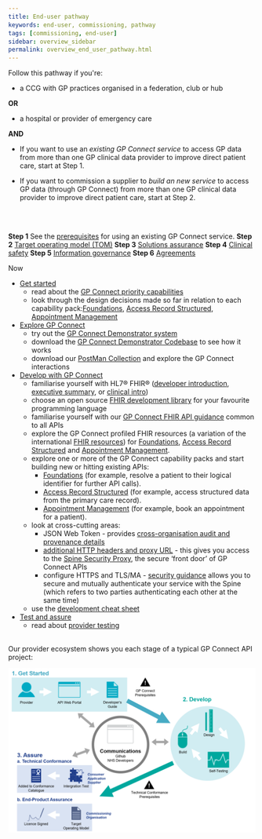 ```yaml
---
title: End-user pathway
keywords: end-user, commissioning, pathway
tags: [commissioning, end-user]
sidebar: overview_sidebar
permalink: overview_end_user_pathway.html
---
```


Follow this pathway if you're:

-   a CCG with GP practices organised in a federation, club or hub

**OR**

-   a hospital or provider of emergency care

**AND**

-   If you want to use an *existing GP Connect service* to access GP data from more than one GP clinical data provider to improve direct patient care, start at Step 1.

-   If you want to commission a supplier to *build an new service* to access GP data (through GP Connect) from more than one GP clinical data provider to improve direct patient care, start at Step 2.
<br/> 
<br/> 

**Step 1** See the [prerequisites]() for using an existing GP Connect service. 
**Step 2** [Target operating model (TOM)]()
**Step 3** [Solutions assurance]()
**Step 4** [Clinical safety]()
**Step 5** [Information governance]()
**Step 6** [Agreements]()

Now 
-   [Get started](overview_provider_pathway.html)
    - read about the [GP Connect priority capabilities](overview_priority_capabilities.html)
    - look through the design decisions made so far in relation to each capability pack:[Foundations](foundations_design.html), [Access Record Structured](accessrecord_structured_design.html), [Appointment Management](appointments_design.html)
-   [Explore GP Connect](overview_explore.html)
    - try out the [GP Connect Demonstrator system](system_demonstrator.html)
    - download the [GP Connect Demonstrator Codebase](gpconnect-demonstrator) to see how it works
    - download our [PostMan Collection](system_reference_postman.html) and explore the GP Connect interactions
-   [Develop with GP Connect](overview_development.html)
    - familiarise yourself with HL7® FHIR® ([developer introduction](http://www.hl7.org/implement/standards/fhir/overview-dev.html), [executive summary](http://www.hl7.org/implement/standards/fhir/summary.html), or [clinical intro](http://www.hl7.org/implement/standards/fhir/overview-clinical.html))
    - choose an open source [FHIR development library](development_fhir_open_source_guidance.html) for your favourite programming language
    - familiarise yourself with our [GP Connect FHIR API guidance](development_fhir_api_guidance.html) common to all APIs
    - explore the GP Connect profiled FHIR resources (a variation of the international [FHIR resources](https://www.hl7.org/fhir/STU3/)) for [Foundations](datalibraryfoundation.html), [Access Record Structured](accessrecord_structured_development_resources_overview.html) and [Appointment Management](datalibraryappointment.html).
    - explore one or more of the GP Connect capability packs and start building new or hitting existing APIs:
      - [Foundations](foundations.html) (for example, resolve a patient to their logical identifier for further API calls).
      - [Access Record Structured](accessrecord_structured.html) (for example, access structured data from the primary care record).
      - [Appointment Management](appointments.html) (for example, book an appointment for a patient).
    - look at cross-cutting areas:
      - JSON Web Token - provides [cross-organisation audit and provenance details](integration_cross_organisation_audit_and_provenance.html)
      - [additional HTTP headers and proxy URL]() - this gives you access to the [Spine Security Proxy](integration_spine_security_proxy.html), the secure ‘front door’ of GP Connect APIs
      - configure HTTPS and TLS/MA - [security guidance](development_api_security_guidance.html) allows you to secure and mutually authenticate your service with the Spine (which refers to two parties authenticating each other at the same time)
    - use the [development cheat sheet](development_deliverables.html)
-   [Test and assure](overview_test_and_assurance.html)     
    - read about [provider testing](testing_api_provider_testing.html)

<br/> 
Our provider ecosystem shows you each stage of a typical GP Connect API project:

![Img](images/overview/API_Ecosystem_Diagram_Provider.png)
